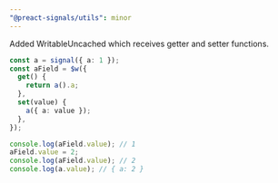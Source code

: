 ```yaml
---
"@preact-signals/utils": minor
---
```


Added WritableUncached which receives getter and setter functions.

```ts
const a = signal({ a: 1 });
const aField = $w({
  get() {
    return a().a;
  },
  set(value) {
    a({ a: value });
  },
});

console.log(aField.value); // 1
aField.value = 2;
console.log(aField.value); // 2
console.log(a.value); // { a: 2 }
```
